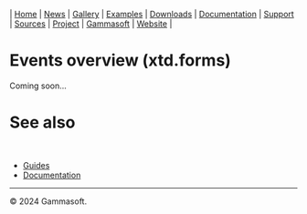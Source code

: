 | [Home](home.md) | [News](news.md) | [Gallery](gallery.md) | [Examples](examples.md) | [Downloads](downloads.md) | [Documentation](documentation.md) | [Support](support.md) | [Sources](https://github.com/gammasoft71/xtd) | [Project](https://sourceforge.net/projects/xtdpro/) | [Gammasoft](gammasoft.md) | [Website](https://gammasoft71.github.io/xtd) |

# Events overview (xtd.forms)

Coming soon...

# See also
​
* [Guides](guides.md)
* [Documentation](documentation.md)

______________________________________________________________________________________________

© 2024 Gammasoft.

[//]: # (https://learn.microsoft.com/en-us/dotnet/desktop/winforms/forms/events?view=netdesktop-6.0)
